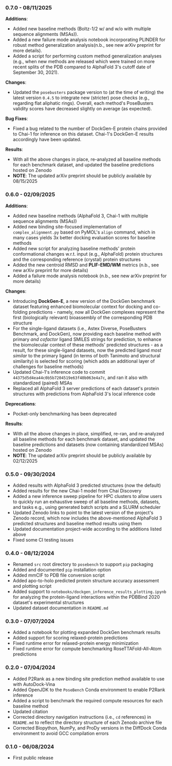 ### 0.7.0 - 08/11/2025

**Additions**:

- Added new baseline methods (Boltz-1/2 w/ and w/o with multiple sequence alignments (MSAs)).
- Added a new failure mode analysis notebook incorporating PLINDER for robust method generalization analysis(n.b., see new arXiv preprint for more details).
- Added a script for performing custom method generalization analyses (e.g., when new methods are released which were trained on more recent splits of the PDB compared to AlphaFold 3's cutoff date of September 30, 2021).

**Changes**:

- Updated the `posebusters` package version to (at the time of writing) the latest version `0.4.5` to integrate new (stricter) pose checks (e.g., regarding flat aliphatic rings). Overall, each method's PoseBusters validity scores have decreased slightly on average (as expected).

**Bug Fixes**:

- Fixed a bug related to the number of DockGen-E protein chains provided to Chai-1 for inference on this dataset. Chai-1's DockGen-E results accordingly have been updated.

**Results**:

- With all the above changes in place, re-analyzed all baseline methods for each benchmark dataset, and updated the baseline predictions hosted on Zenodo
- **NOTE**: The updated arXiv preprint should be publicly available by 08/15/2025

### 0.6.0 - 02/09/2025

**Additions**:

- Added new baseline methods (AlphaFold 3, Chai-1 with multiple sequence alignments (MSAs))
- Added new binding site-focused implementation of `complex_alignment.py` based on PyMOL's `align` command, which in many cases yields 3x better docking evaluation scores for baseline methods
- Added new script for analyzing baseline methods' protein conformational changes w.r.t. input (e.g., AlphaFold) protein structures and the corresponding reference (crystal) protein structures
- Added the new centroid RMSD and **PLIF-EMD/WM** metrics (n.b., see new arXiv preprint for more details)
- Added a failure mode analysis notebook (n.b., see new arXiv preprint for more details)

**Changes**:

- Introducing **DockGen-E**, a new version of the DockGen benchmark dataset featuring enhanced biomolecular context for docking and co-folding predictions - namely, now all DockGen complexes represent the first (biologically relevant) bioassembly of the corresponding PDB structure
- For the single-ligand datasets (i.e., Astex Diverse, PoseBusters Benchmark, and DockGen), now providing each baseline method with primary _and cofactor_ ligand SMILES strings for prediction, to enhance the biomolecular context of these methods' predicted structures - as a result, for these single-ligand datasets, now the predicted ligand _most similar_ to the primary ligand (in terms of both Tanimoto and structural similarity) is selected for scoring (which adds an additional layer of challenges for baseline methods)
- Updated Chai-1's inference code to commit `44375d5d4ea44c0b5b7204519e63f40b063e4a7c`, and ran it also with standardized (paired) MSAs
- Replaced all AlphaFold 3 server predictions of each dataset's protein structures with predictions from AlphaFold 3's local inference code

**Deprecations**:

- Pocket-only benchmarking has been deprecated

**Results**:

- With all the above changes in place, simplified, re-ran, and re-analyzed all baseline methods for each benchmark dataset, and updated the baseline predictions and datasets (now containing standardized MSAs) hosted on Zenodo
- **NOTE**: The updated arXiv preprint should be publicly available by 02/12/2025

### 0.5.0 - 09/30/2024

- Added results with AlphaFold 3 predicted structures (now the default)
- Added results for the new Chai-1 model from Chai Discovery
- Added a new inference sweep pipeline for HPC clusters to allow users to quickly run an exhaustive sweep of all baseline methods, datasets, and tasks e.g., using generated batch scripts and a SLURM scheduler
- Updated Zenodo links to point to the latest version of the project's Zenodo record, which now includes the above-mentioned AlphaFold 3 predicted structures and baseline method results using them
- Updated documentation project-wide according to the additions listed above
- Fixed some CI testing issues

### 0.4.0 - 08/12/2024

- Renamed `src` root directory to `posebench` to support `pip` packaging
- Added and documented `pip` installation option
- Added mmCIF to PDB file conversion script
- Added apo-to-holo predicted protein structure accuracy assessment and plotting script
- Added support to `notebooks/dockgen_inference_results_plotting.ipynb` for analyzing the protein-ligand interactions within the PDBBind 2020 dataset's experimental structures
- Updated dataset documentation in `README.md`

### 0.3.0 - 07/07/2024

- Added a notebook for plotting expanded DockGen benchmark results
- Added support for scoring relaxed-protein predictions
- Fixed runtime error for relaxed-protein energy minimization
- Fixed runtime error for compute benchmarking RoseTTAFold-All-Atom predictions

### 0.2.0 - 07/04/2024

- Added P2Rank as a new binding site prediction method available to use with AutoDock-Vina
- Added OpenJDK to the `PoseBench` Conda environment to enable P2Rank inference
- Added a script to benchmark the required compute resources for each baseline method
- Updated citation
- Corrected directory navigation instructions (i.e., `cd` references) in `README.md` to reflect the directory structure of each Zenodo archive file
- Corrected Biopython, NumPy, and ProDy versions in the DiffDock Conda environment to avoid GCC compilation errors

### 0.1.0 - 06/08/2024

- First public release
